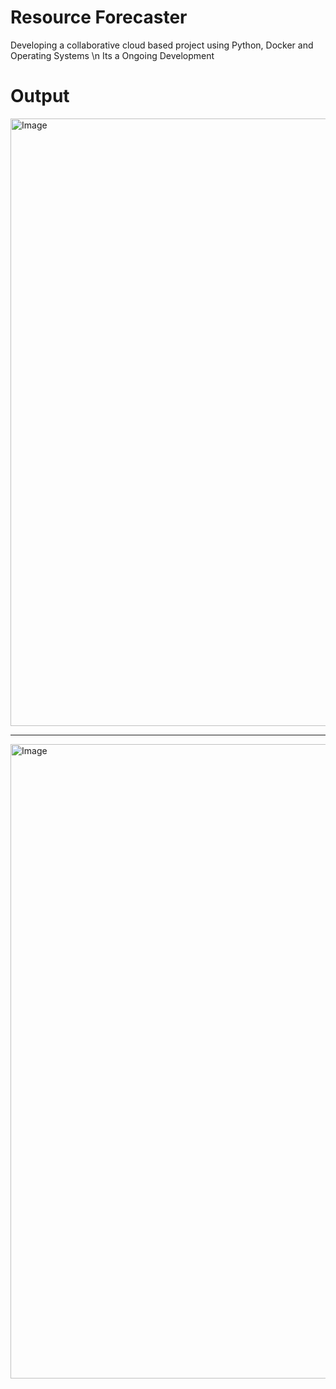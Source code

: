 # Resource Forecaster
Developing a collaborative cloud based project using Python, Docker and Operating Systems
\n Its a Ongoing Development

# Output
<img width="1917" height="972" alt="Image" src="https://github.com/user-attachments/assets/acd3b869-f6d0-4a81-b6b1-f33e38792ecd" />

---

<img width="1919" height="1015" alt="Image" src="https://github.com/user-attachments/assets/db6a7070-891b-4369-bce5-91125f1869db" />

